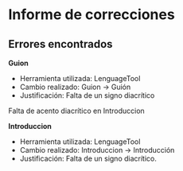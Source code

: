 # Informe de correcciones

## Errores encontrados

__Guion__
- Herramienta utilizada: LenguageTool
- Cambio realizado: Guion -> Guión
- Justificación: Falta de un signo diacrítico

Falta de acento diacrítico en Introduccion

__Introduccion__

- Herramienta utilizada: LenguageTool
- Cambio realizado: Introduccion -> Introducción
- Justificación: Falta de un signo diacrítico.
